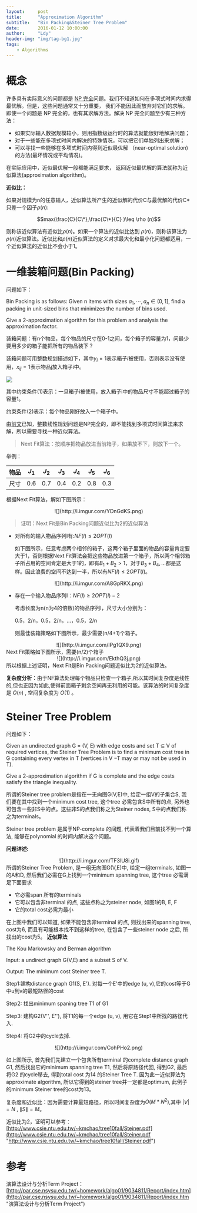 ```yaml
---
layout:     post
title:      "Approximation Algorithm"
subtitle:   "Bin Packing&Steiner Tree Problem"
date:       2016-01-12 10:00:00
author:     "Ldy"
header-img: "img/tag-bg1.jpg"
tags:
    - Algorithms
---
```



# 概念

许多具有卖际意义的问题都是 [NP 完全](http://buptldy.github.io/2016/01/11/NP%E5%AE%8C%E5%85%A8%E9%97%AE%E9%A2%98%E7%9A%84%E4%BB%8B%E7%BB%8D%E5%8F%8A%E8%AF%81%E6%98%8E/)问题。我们不知道如何在多项式时间内求得最优解。但是，这些问题通常又十分重要， 我们不能因此而放弃对它们的求解。即使一个问题是 NP 完全的，也有其求解方法。解决 NP 完全问题至少有三种方法：
<!--more-->
- 如果实际输入数据规模较小，则用指数级运行时的算法就能很好地解决问题；
- 对于一些能在多项式时间内解决的特殊情况，可以把它们单独列出来求解；
- 可以寻找一些能够在多项式时间内得到近似最优解 （near-optimal solution)的方法(最坏情况或平均情况)。

在实际应用中，近似最优解一般都能满足要求， 返回近似最优解的算法就称为近似算法(approximation algorithm)。

**近似比：**

如果对规模为n的任意输人，近似算法所产生的近似解的代价C与最优解的代价C*只差一个因子$\rho (n)$:

$$max(\frac{C}{C\*},\frac{C\*}{C} )\leq \rho (n)$$

则称该近似算法有近似比$\rho (n)$。如果一个算法的近似比达到 $\rho (n)$，则称该算法为$\rho (n)$近似算法。近似比和$\rho (n)$近似算法的定义对求最大化和最小化问题都适用，一个近似算法的近似比不会小于1。

# 一维装箱问题(Bin Packing)

问题如下：

Bin Packing is as follows: Given n items with sizes $a_1, \cdots , a_n ∈ (0, 1]$, find a packing in unit-sized bins that minimizes the number of bins used.

Give a 2-approximation algorithm for this problem and analysis the approximation factor.

装箱问题：有n个物品，每个物品的尺寸在0-1之间，每个箱子的容量为1，问最少要用多少的箱子能把所有的物品装下？

装箱问题可用整数规划描述如下，其中$y_i=1$表示箱子$i$被使用，否则表示没有使用，$x_{ij}=1$表示物品j放入箱子i中。

<img src="http://i.imgur.com/VPewCSm.png" style="display:block;margin:auto"/>


其中约束条件(1)表示：一旦箱子i被使用，放入箱子i中的物品尺寸不能超过箱子的容量1。

约束条件(2)表示：每个物品刚好放入一个箱子中。

由[前文](http://buptldy.github.io/2016/01/11/NP%E5%AE%8C%E5%85%A8%E9%97%AE%E9%A2%98%E7%9A%84%E4%BB%8B%E7%BB%8D%E5%8F%8A%E8%AF%81%E6%98%8E/)已知，整数线性规划问题是NP完全的，即不能找到多项式时间算法来求解，所以需要寻找一种近似算法。

> Next Fit算法：按顺序把物品放进当前箱子，如果放不下，则放下一个。

举例：

|物品|$J_1$|$J_2$|$J_3$|$J_4$|$J_5$|$J_6$|
|-|-|-|-|-|-|-|
|尺寸|0.6|0.7|0.4|0.2|0.8|0.3|

根据Next Fit算法，解如下图所示：

<center>
![](http://i.imgur.com/YDnGdKS.png)
</center>


> 证明：Next Fit是Bin Packing问题近似比为2的近似算法

- 对所有的输入物品序列I有:$NF(I) \leq 2OPT(I)$

	如下图所示，任意考虑两个相邻的箱子，这两个箱子里面的物品的容量肯定要大于1，否则根据Next Fit算法会把这些物品放进第一个箱子，所以两个相邻箱子所占用的空间肯定是大于1的，即有$B_1+B_2>1$，对于$B_3+B_4,\dots$都是这样。因此浪费的空间不达到一半，所以有$NF(I) \leq 2OPT(I)$。

<center>
	![](http://i.imgur.com/A8GpRKX.png)
</center>

- 存在一个输入物品序列I：$NF(I)\geq 2OPT(I)-2$

	考虑长度为n(n为4的倍数)的物品序列I，尺寸大小分别为：

	0.5，2/n，0.5，2/n，...，0.5，2/n

	则最佳装箱策略如下图所示，最少需要(n/4+1)个箱子。
<center>
![](http://i.imgur.com/IPg1QX9.png)
</center>
	Next Fit策略如下图所示，需要(n/2)个箱子
<center>
![](http://i.imgur.com/EkthQ3j.png)
</center>
	所以根据上述证明，Next Fit是Bin Packing问题近似比为2的近似算法。

**复杂度分析**：由于NF算法处理每个物品只检查一个箱子,所以其时间复杂度是线性的,但也正因为如此,使得前面箱子剩余空间再无利用的可能。该算法的时间复杂度是 $O(n)$ , 空间复杂度为 $O(1)$ 。

# Steiner Tree Problem

问题如下：

Given an undirected graph G = (V, E) with edge costs and set T ⊆ V of required vertices, the Steiner Tree Problem is to find a minimum cost tree in G containing every vertex in T (vertices in V −T may or may not be used in T).

Give a 2-approximation algorithm if G is complete and the edge costs satisfy the triangle inequality.

所谓的Steine​​r tree problem是指在一无向图G(V,E)中, 给定一组V的子集合S, 我们要在其中找到一个minimum cost tree, 这个tree 必需包含S中所有的点, 另外也可包含一些非S中的点。这些非S的点我们称之为Steine​​r nodes, S中的点我们称之为terminals。

Steine​​r tree problem 是属于NP-complete 的间题, 代表着我们目前找不到一个算法, 能够在polynomial 的时间内解决这个问题。

**问题详述:**
<center>
![](http://i.imgur.com/TF3lU8i.gif)
</center>
所谓的Steine​​r Tree Problem, 是一组无向图G(V,E)中, 给定一组terminals, 如图一的A和D, 然后我们必需在G上找到一个minimum spanning tree, 这个tree 必需满足下面要求

- 它必需span 所有的terminals
- 它可以包含非terminal 的点, 这些点称之为steine​​r node, 如图1的B, E, F
- 它的total cost必需为最小

在上图中我们可以知道, 如果不能包含非terminal 的点, 则找出来的spanning tree, cost为6, 而且有可能根本找不到这样的tree, 在包含了一些steine​​r node 之后, 所找出的cost为5。
**近似算法**

The Kou Markowsky and Berman algorithm

Input: a undirect graph G(V,E) and a subset S of V.

Output: The minimum cost Steine​​r tree T.

Step1:建构distance graph G1(S, E'). 对每一个E'中的edge (u, v),它的cost等于G中u到v的最短路径的cost

Step2: 找出minimum spaning tree T1 of G1

Step3: 建构G2(V'', E''), 将T1的每一个edge (u, v), 用它在Step1中所找的路径代入.

Step4: 将G2中的cycle去掉.

<center>
  ![](http://i.imgur.com/CohPHo2.png)
</center>



如上图所示, 首先我们先建立一个包含所有terminal 的complete distance graph G1, 然后找出它的minimum spanning tree T1, 然后将原路径代回, 得到G2, 最后将G2 的cycle移去, 得到total cost 为14 的Steine​​r Tree T. 因为此一近似算法为approximate algorithm, 所以它得到的steine​​r tree并一定都是optimum, 此例子的minimum Steine​​r tree的cost为13。

复杂度和近似比：因为需要计算最短路径，所以时间复杂度为$O(M*N^2)$,其中 $|V|=N$ , $\|S\|=M$。

近似比为2，证明可以参考：[http://www.csie.ntu.edu.tw/~kmchao/tree10fall/Steiner.pdf](http://www.csie.ntu.edu.tw/~kmchao/tree10fall/Steiner.pdf "http://www.csie.ntu.edu.tw/~kmchao/tree10fall/Steiner.pdf")

# 参考

演算法设计与分析Term Project：[http://par.cse.nsysu.edu.tw/~homework/algo01/9034811/Report/index.htm](http://par.cse.nsysu.edu.tw/~homework/algo01/9034811/Report/index.htm "演算法设计与分析Term Project")
